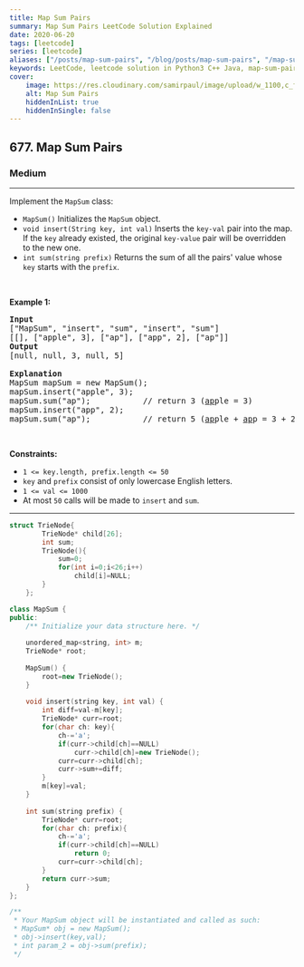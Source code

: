 ```yaml
---
title: Map Sum Pairs
summary: Map Sum Pairs LeetCode Solution Explained
date: 2020-06-20
tags: [leetcode]
series: [leetcode]
aliases: ["/posts/map-sum-pairs", "/blog/posts/map-sum-pairs", "/map-sum-pairs"]
keywords: LeetCode, leetcode solution in Python3 C++ Java, map-sum-pairs solution
cover:
    image: https://res.cloudinary.com/samirpaul/image/upload/w_1100,c_fit,co_rgb:FFFFFF,l_text:Arial_70_bold:Map Sum Pairs/problem-solving.webp
    alt: Map Sum Pairs
    hiddenInList: true
    hiddenInSingle: false
---
```



<h2>677. Map Sum Pairs</h2><h3>Medium</h3><hr><div><p>Implement the <code>MapSum</code> class:</p>

<ul>
	<li><code>MapSum()</code> Initializes the&nbsp;<code>MapSum</code> object.</li>
	<li><code>void insert(String key, int val)</code> Inserts the <code>key-val</code> pair into the map. If the <code>key</code> already existed, the original <code>key-value</code> pair will be overridden to the new one.</li>
	<li><code>int sum(string prefix)</code> Returns&nbsp;the sum of all the pairs' value whose <code>key</code> starts with the <code>prefix</code>.</li>
</ul>

<p>&nbsp;</p>
<p><strong>Example 1:</strong></p>

<pre><strong>Input</strong>
["MapSum", "insert", "sum", "insert", "sum"]
[[], ["apple", 3], ["ap"], ["app", 2], ["ap"]]
<strong>Output</strong>
[null, null, 3, null, 5]

<strong>Explanation</strong>
MapSum mapSum = new MapSum();
mapSum.insert("apple", 3);  
mapSum.sum("ap");           // return 3 (<u>ap</u>ple = 3)
mapSum.insert("app", 2);    
mapSum.sum("ap");           // return 5 (<u>ap</u>ple + <u>ap</u>p = 3 + 2 = 5)
</pre>

<p>&nbsp;</p>
<p><strong>Constraints:</strong></p>

<ul>
	<li><code>1 &lt;= key.length, prefix.length &lt;= 50</code></li>
	<li><code>key</code> and <code>prefix</code> consist of only lowercase English letters.</li>
	<li><code>1 &lt;= val &lt;= 1000</code></li>
	<li>At most <code>50</code> calls will be made to <code>insert</code> and <code>sum</code>.</li>
</ul>
</div>

---




```cpp
struct TrieNode{
        TrieNode* child[26];
        int sum;
        TrieNode(){
            sum=0;
            for(int i=0;i<26;i++)
                child[i]=NULL;
        }
    };

class MapSum {
public:
    /** Initialize your data structure here. */
    
    unordered_map<string, int> m;
    TrieNode* root;
    
    MapSum() {
        root=new TrieNode();
    }
    
    void insert(string key, int val) {
        int diff=val-m[key];
        TrieNode* curr=root;
        for(char ch: key){
            ch-='a';
            if(curr->child[ch]==NULL)
                curr->child[ch]=new TrieNode();
            curr=curr->child[ch];
            curr->sum+=diff;
        }
        m[key]=val;
    }
    
    int sum(string prefix) {
        TrieNode* curr=root;
        for(char ch: prefix){
            ch-='a';
            if(curr->child[ch]==NULL)
                return 0;
            curr=curr->child[ch];
        }
        return curr->sum;
    }
};

/**
 * Your MapSum object will be instantiated and called as such:
 * MapSum* obj = new MapSum();
 * obj->insert(key,val);
 * int param_2 = obj->sum(prefix);
 */
```
